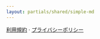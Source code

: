 ```yaml
---
layout: partials/shared/simple-md
---
```


[利用規約](https://github.com/orbs-network/orbs-spec/blob/master/NETWORK-TOU.md) · [プライバシーポリシー](/privacy-policy)
